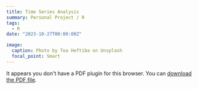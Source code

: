 ```yaml
---
title: Time Series Analysis
summary: Personal Project / R
tags:
  - R
date: "2023-10-27T00:00:00Z"

image:
  caption: Photo by Toa Heftiba on Unsplash
  focal_point: Smart
---
```


<object data="https://raw.githubusercontent.com/Mori-Li/Mori_Li_academic.github.io/main/content/project/Time_Series/Time_series_analysis.pdf" type="application/pdf" width="100%" height="600px">
  <p>It appears you don't have a PDF plugin for this browser. You can <a href="https://raw.githubusercontent.com/Mori-Li/Mori_Li_academic.github.io/main/content/project/Time_Series/Time_series_analysis.pdf">download the PDF file</a>.</p>
</object>
